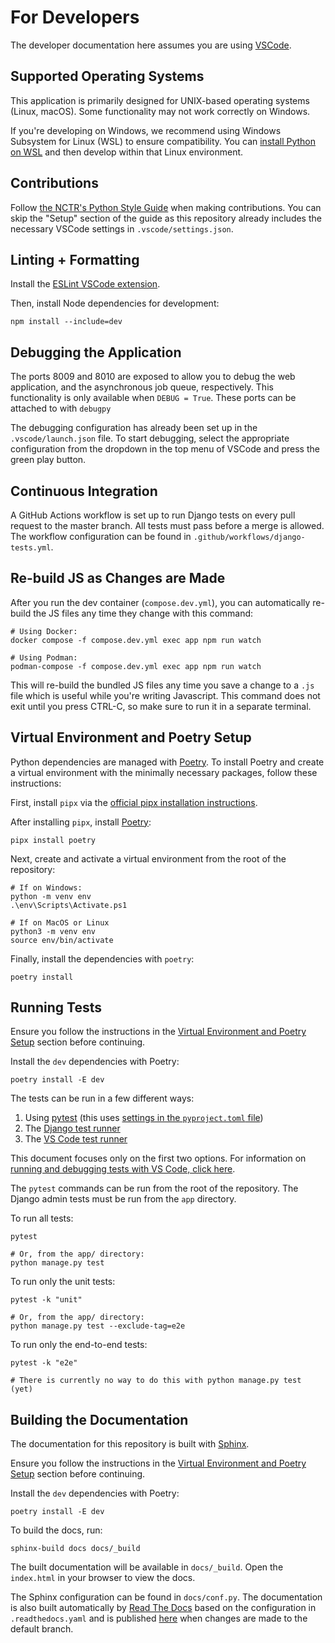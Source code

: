 # For Developers

The developer documentation here assumes you are using [VSCode](https://code.visualstudio.com/).

## Supported Operating Systems

This application is primarily designed for UNIX-based operating systems (Linux, macOS). Some
functionality may not work correctly on Windows.

If you're developing on Windows, we recommend using Windows Subsystem for Linux (WSL) to ensure
compatibility. You can
[install Python on WSL](https://learn.microsoft.com/en-us/windows/python/web-frameworks) and then
develop within that Linux environment.

## Contributions

Follow [the NCTR's Python Style Guide](https://github.com/NationalCentreTruthReconciliation/Python-Development-Guide) when making contributions. You can skip the "Setup" section of the guide as this repository already includes the necessary VSCode settings in `.vscode/settings.json`.

## Linting + Formatting

Install the [ESLint VSCode extension](https://marketplace.visualstudio.com/items?itemName=dbaeumer.vscode-eslint).

Then, install Node dependencies for development:

```shell
npm install --include=dev
```

## Debugging the Application

The ports 8009 and 8010 are exposed to allow you to debug the web application, and the asynchronous job queue, respectively. This functionality is only available when `DEBUG = True`. These ports can be attached to with `debugpy`

The debugging configuration has already been set up in the `.vscode/launch.json` file. To start debugging, select the appropriate configuration from the dropdown in the top menu of VSCode and press the green play button.

## Continuous Integration

A GitHub Actions workflow is set up to run Django tests on every pull request to the master branch. All tests must pass before a merge is allowed. The workflow configuration can be found in `.github/workflows/django-tests.yml`.


## Re-build JS as Changes are Made

After you run the dev container (`compose.dev.yml`), you can automatically re-build the JS files any time they change with this command:

```shell
# Using Docker:
docker compose -f compose.dev.yml exec app npm run watch

# Using Podman:
podman-compose -f compose.dev.yml exec app npm run watch
```

This will re-build the bundled JS files any time you save a change to a `.js` file which is useful while you're writing Javascript. This command does not exit until you press CTRL-C, so make sure to run it in a separate terminal.

## Virtual Environment and Poetry Setup

Python dependencies are managed with [Poetry](https://python-poetry.org/). To install Poetry and create a virtual environment with the minimally necessary packages, follow these instructions:

First, install `pipx` via the [official pipx installation instructions](https://pipx.pypa.io/stable/installation/).

After installing `pipx`, install [Poetry](https://python-poetry.org/):

```shell
pipx install poetry
```

Next, create and activate a virtual environment from the root of the repository:

```shell
# If on Windows:
python -m venv env
.\env\Scripts\Activate.ps1

# If on MacOS or Linux
python3 -m venv env
source env/bin/activate
```

Finally, install the dependencies with `poetry`:

```shell
poetry install
```

## Running Tests

Ensure you follow the instructions in the [Virtual Environment and Poetry Setup](#virtual-environment-and-poetry-setup) section before continuing.

Install the `dev` dependencies with Poetry:

```shell
poetry install -E dev
```

The tests can be run in a few different ways:

1. Using [pytest](https://docs.pytest.org/en/stable/how-to/usage.html) (this uses [settings in the `pyproject.toml` file](https://pytest-django.readthedocs.io/en/latest/#example-using-pyproject-toml))
2. The [Django test runner](https://docs.djangoproject.com/en/4.2/ref/django-admin/#test)
3. The [VS Code test runner](https://code.visualstudio.com/docs/python/testing#_run-tests)

This document focuses only on the first two options. For information on [running and debugging tests with VS Code, click here](https://code.visualstudio.com/docs/python/testing#_run-tests).

The `pytest` commands can be run from the root of the repository. The Django admin tests must be run from the `app` directory.

To run all tests:

```shell
pytest

# Or, from the app/ directory:
python manage.py test
```

To run only the unit tests:

```shell
pytest -k "unit"

# Or, from the app/ directory:
python manage.py test --exclude-tag=e2e
```

To run only the end-to-end tests:

```shell
pytest -k "e2e"

# There is currently no way to do this with python manage.py test (yet)
```

## Building the Documentation

The documentation for this repository is built with [Sphinx](https://sphinx-doc.org).

Ensure you follow the instructions in the [Virtual Environment and Poetry Setup](#virtual-environment-and-poetry-setup) section before continuing.

Install the `dev` dependencies with Poetry:

```shell
poetry install -E dev
```

To build the docs, run:

```shell
sphinx-build docs docs/_build
```

The built documentation will be available in `docs/_build`. Open the `index.html` in your browser to view the docs.

The Sphinx configuration can be found in `docs/conf.py`. The documentation is also built automatically by [Read The Docs](https://about.readthedocs.com/) based on the configuration in `.readthedocs.yaml` and is published [here](https://secure-record-transfer.readthedocs.io/en/latest/) when changes are made to the default branch.
